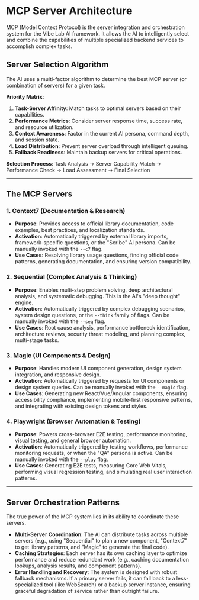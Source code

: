 # MCP Server Architecture

MCP (Model Context Protocol) is the server integration and orchestration system for the Vibe Lab AI framework. It allows the AI to intelligently select and combine the capabilities of multiple specialized backend services to accomplish complex tasks.

## Server Selection Algorithm

The AI uses a multi-factor algorithm to determine the best MCP server (or combination of servers) for a given task.

**Priority Matrix**:
1.  **Task-Server Affinity**: Match tasks to optimal servers based on their capabilities.
2.  **Performance Metrics**: Consider server response time, success rate, and resource utilization.
3.  **Context Awareness**: Factor in the current AI persona, command depth, and session state.
4.  **Load Distribution**: Prevent server overload through intelligent queuing.
5.  **Fallback Readiness**: Maintain backup servers for critical operations.

**Selection Process**: Task Analysis → Server Capability Match → Performance Check → Load Assessment → Final Selection

---

## The MCP Servers

### 1. Context7 (Documentation & Research)

*   **Purpose**: Provides access to official library documentation, code examples, best practices, and localization standards.
*   **Activation**: Automatically triggered by external library imports, framework-specific questions, or the "Scribe" AI persona. Can be manually invoked with the `--c7` flag.
*   **Use Cases**: Resolving library usage questions, finding official code patterns, generating documentation, and ensuring version compatibility.

### 2. Sequential (Complex Analysis & Thinking)

*   **Purpose**: Enables multi-step problem solving, deep architectural analysis, and systematic debugging. This is the AI's "deep thought" engine.
*   **Activation**: Automatically triggered by complex debugging scenarios, system design questions, or the `--think` family of flags. Can be manually invoked with the `--seq` flag.
*   **Use Cases**: Root cause analysis, performance bottleneck identification, architecture reviews, security threat modeling, and planning complex, multi-stage tasks.

### 3. Magic (UI Components & Design)

*   **Purpose**: Handles modern UI component generation, design system integration, and responsive design.
*   **Activation**: Automatically triggered by requests for UI components or design system queries. Can be manually invoked with the `--magic` flag.
*   **Use Cases**: Generating new React/Vue/Angular components, ensuring accessibility compliance, implementing mobile-first responsive patterns, and integrating with existing design tokens and styles.

### 4. Playwright (Browser Automation & Testing)

*   **Purpose**: Powers cross-browser E2E testing, performance monitoring, visual testing, and general browser automation.
*   **Activation**: Automatically triggered by testing workflows, performance monitoring requests, or when the "QA" persona is active. Can be manually invoked with the `--play` flag.
*   **Use Cases**: Generating E2E tests, measuring Core Web Vitals, performing visual regression testing, and simulating real user interaction patterns.

---

## Server Orchestration Patterns

The true power of the MCP system lies in its ability to coordinate these servers.

*   **Multi-Server Coordination**: The AI can distribute tasks across multiple servers (e.g., using "Sequential" to plan a new component, "Context7" to get library patterns, and "Magic" to generate the final code).
*   **Caching Strategies**: Each server has its own caching layer to optimize performance and reduce redundant work (e.g., caching documentation lookups, analysis results, and component patterns).
*   **Error Handling and Recovery**: The system is designed with robust fallback mechanisms. If a primary server fails, it can fall back to a less-specialized tool (like WebSearch) or a backup server instance, ensuring graceful degradation of service rather than outright failure.
